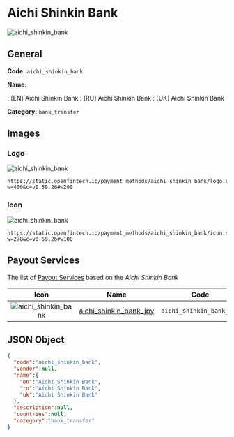 
# Aichi Shinkin Bank 
![aichi_shinkin_bank](https://static.openfintech.io/payment_methods/aichi_shinkin_bank/logo.svg?w=400&c=v0.59.26#w200)  

## General 
**Code:** `aichi_shinkin_bank` 
 
**Name:** 
 
:	[EN] Aichi Shinkin Bank 
:	[RU] Aichi Shinkin Bank 
:	[UK] Aichi Shinkin Bank 
 
**Category:** `bank_transfer` 
 

## Images 

### Logo 
![aichi_shinkin_bank](https://static.openfintech.io/payment_methods/aichi_shinkin_bank/logo.svg?w=400&c=v0.59.26#w200)  

```
https://static.openfintech.io/payment_methods/aichi_shinkin_bank/logo.svg?w=400&c=v0.59.26#w200
```  

### Icon 
![aichi_shinkin_bank](https://static.openfintech.io/payment_methods/aichi_shinkin_bank/icon.svg?w=278&c=v0.59.26#w100)  

```
https://static.openfintech.io/payment_methods/aichi_shinkin_bank/icon.svg?w=278&c=v0.59.26#w100
```  

## Payout Services 
 
The list of [Payout Services](/payout-services/) based on the _Aichi Shinkin Bank_ 

|Icon|Name|Code| 
|:---:|:---:|:---:| 
|![aichi_shinkin_bank](https://static.openfintech.io/payout_methods/aichi_shinkin_bank/icon.svg?w=278&c=v0.59.26#w40) |[aichi_shinkin_bank_jpy](/payout-services/aichi_shinkin_bank_jpy/)|`aichi_shinkin_bank_jpy`| 
 

## JSON Object 

```json
{
  "code":"aichi_shinkin_bank",
  "vendor":null,
  "name":{
    "en":"Aichi Shinkin Bank",
    "ru":"Aichi Shinkin Bank",
    "uk":"Aichi Shinkin Bank"
  },
  "description":null,
  "countries":null,
  "category":"bank_transfer"
}
```  
